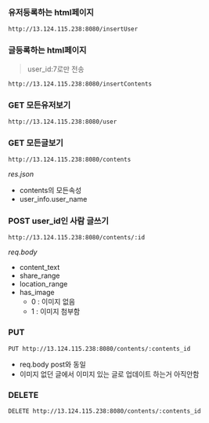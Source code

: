 ### 유저등록하는 html페이지
`http://13.124.115.238:8080/insertUser`

### 글등록하는 html페이지 
> user_id:7로만 전송

`http://13.124.115.238:8080/insertContents`
### GET 모든유저보기
`http://13.124.115.238:8080/user`
### GET 모든글보기
`http://13.124.115.238:8080/contents`

_res.json_

- contents의 모든속성
- user_info.user_name

### POST user_id인 사람 글쓰기
`http://13.124.115.238:8080/contents/:id`

_req.body_

- content_text
- share_range
- location_range
- has_image
	- 0 : 이미지 없음
	- 1 : 이미지 첨부함

### PUT
`PUT http://13.124.115.238:8080/contents/:contents_id`

- req.body post와 동일
- 이미지 없던 글에서 이미지 있는 글로 업데이트 하는거 아직안함

### DELETE
`DELETE http://13.124.115.238:8080/contents/:contents_id`
